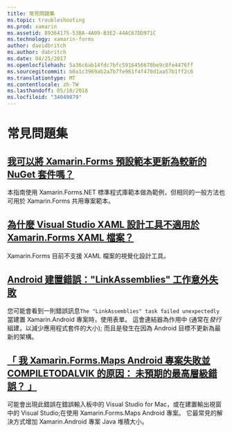 ```yaml
---
title: 常見問題集
ms.topic: troubleshooting
ms.prod: xamarin
ms.assetid: 89364175-53BA-4A09-B3E2-44AC67DD971C
ms.technology: xamarin-forms
author: davidbritch
ms.author: dabritch
ms.date: 04/25/2017
ms.openlocfilehash: 5a36c6ab14fdc7bfc5916456670be9c8fe4476ff
ms.sourcegitcommit: b0a1c3969ab2a7b7fe961f4f470d1aa57b1ff2c6
ms.translationtype: MT
ms.contentlocale: zh-TW
ms.lasthandoff: 05/10/2018
ms.locfileid: "34049879"
---
```

# <a name="frequently-asked-questions"></a>常見問題集


## <a name="can-i-update-the-xamarinforms-default-template-to-a-newer-nuget-packageupdate-forms-templatemd"></a>[我可以將 Xamarin.Forms 預設範本更新為較新的 NuGet 套件嗎？](update-forms-template.md)
本指南使用 Xamarin.Forms.NET 標準程式庫範本做為範例，但相同的一般方法也可用於 Xamarin.Forms 共用專案範本。 

## <a name="why-doesnt-the-visual-studio-xaml-designer-work-for-xamarinforms-xaml-filesforms-xaml-designermd"></a>[為什麼 Visual Studio XAML 設計工具不適用於 Xamarin.Forms XAML 檔案？](forms-xaml-designer.md)
Xamarin.Forms 目前不支援 XAML 檔案的視覺化設計工具。

## <a name="android-build-error-the-linkassemblies-task-failed-unexpectedlyandroid-linkassemblies-errormd"></a>[Android 建置錯誤："LinkAssemblies" 工作意外失敗](android-linkassemblies-error.md)
您可能會看到一則錯誤訊息`The "LinkAssemblies" task failed unexpectedly`當建置 Xamarin.Android 專案時，使用表單。 這會連結器為作用中 (通常在*發行*組建，以減少應用程式套件的大小); 而且是發生在因為 Android 目標不更新為最新的架構。 


## <a name="why-does-my-xamarinformsmaps-android-project-fail-with-compiletodalvik--unexpected-top-level-errormaps-compiletodalvik-errormd"></a>[「 我 Xamarin.Forms.Maps Android 專案失敗並 COMPILETODALVIK 的原因： 未預期的最高層級錯誤？ 」](maps-compiletodalvik-error.md)
可能會出現此錯誤在錯誤輸入板中的 Visual Studio for Mac，或在建置輸出視窗中的 Visual Studio;在使用 Xamarin.Forms.Maps Android 專案。 它最常見的解決方式增加 Xamarin.Android 專案 Java 堆積大小。

